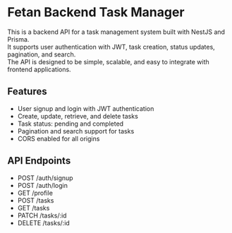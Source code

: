 # Fetan Backend Task Manager

This is a backend API for a task management system built with NestJS and Prisma.  
It supports user authentication with JWT, task creation, status updates, pagination, and search.  
The API is designed to be simple, scalable, and easy to integrate with frontend applications.

## Features

- User signup and login with JWT authentication  
- Create, update, retrieve, and delete tasks  
- Task status: pending and completed  
- Pagination and search support for tasks  
- CORS enabled for all origins  

## API Endpoints

- POST /auth/signup  
- POST /auth/login  
- GET /profile  
- POST /tasks  
- GET /tasks  
- PATCH /tasks/:id  
- DELETE /tasks/:id 